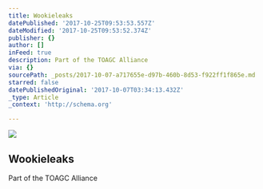 ```yaml
---
title: Wookieleaks
datePublished: '2017-10-25T09:53:53.557Z'
dateModified: '2017-10-25T09:53:52.374Z'
publisher: {}
author: []
inFeed: true
description: Part of the TOAGC Alliance
via: {}
sourcePath: _posts/2017-10-07-a717655e-d97b-460b-8d53-f922ff1f865e.md
starred: false
datePublishedOriginal: '2017-10-07T03:34:13.432Z'
_type: Article
_context: 'http://schema.org'

---
```

<article style=""><img src="https://the-grid-user-content.s3-us-west-2.amazonaws.com/afe1a221-d10c-4ee2-8a72-0be64d8619c5.jpg" /><h1>Wookieleaks</h1><p>Part of the TOAGC Alliance</p></article>